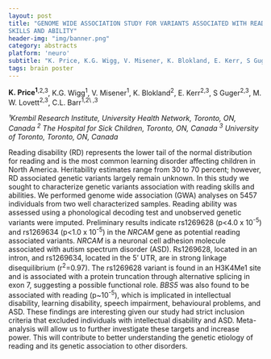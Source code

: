 ```yaml
---
layout: post
title: "GENOME WIDE ASSOCIATION STUDY FOR VARIANTS ASSOCIATED WITH READING
SKILLS AND ABILITY"
header-img: "img/banner.png"
category: abstracts
platform: 'neuro'
subtitle: "K. Price, K.G. Wigg, V. Misener, K. Blokland, E. Kerr, S Guger, M. W. Lovett, C.L. Barr"
tags: brain poster
---
```

**K. Price<sup>1</sup>**<sup>,2,3</sup>, K.G. Wigg<sup>1</sup>, V. Misener<sup>1</sup>, K. Blokland<sup>2</sup>, E.
Kerr<sup>2,3</sup>, S Guger<sup>2,3</sup>, M. W. Lovett<sup>2,3</sup>, C.L. Barr<sup>1,2\ ,3</sup>

_¹Krembil Research Institute, University Health Network, Toronto, ON,
Canada
<sup>2</sup> The Hospital for Sick Children, Toronto, ON, Canada
<sup>3</sup> University of Toronto, Toronto, ON, Canada_

Reading disability (RD) represents the lower tail of the normal
distribution for reading and is the most common learning disorder
affecting children in North America. Heritability estimates range from
30 to 70 percent; however, RD associated genetic variants largely remain
unknown. In this study we sought to characterize genetic variants
association with reading skills and abilities. We performed genome wide
association (GWA) analyses on 5457 individuals from two well
characterized samples. Reading ability was assessed using a phonological
decoding test and unobserved genetic variants were imputed. Preliminary
results indicate rs1269628 (p&lt;4.0 x 10<sup>-5</sup>) and rs1269634 (p&lt;1.0 x
10<sup>-5</sup>) in the *NRCAM* gene as potential reading associated variants.
*NRCAM* is a neuronal cell adhesion molecule associated with autism
spectrum disorder (ASD). Rs1269628, located in an intron, and rs1269634,
located in the 5’ UTR, are in strong linkage disequilibrium (r<sup>2</sup>=0.97).
The rs1269628 variant is found in an H3K4Me1 site and is associated with
a protein truncation through alternative splicing in exon 7, suggesting
a possible functional role. *BBS5* was also found to be associated with
reading (p\~10<sup>-5</sup>), which is implicated in intellectual disability,
learning disability, speech impairment, behavioural problems, and ASD.
These findings are interesting given our study had strict inclusion
criteria that excluded individuals with intellectual disability and ASD.
Meta-analysis will allow us to further investigate these targets and
increase power. This will contribute to better understanding the genetic
etiology of reading and its genetic association to other disorders.

